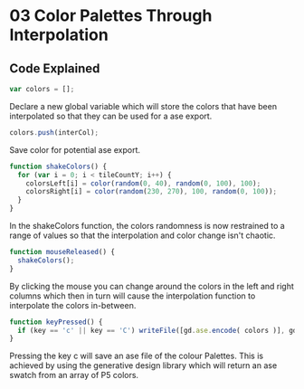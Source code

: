 # 03 Color Palettes Through Interpolation

## Code Explained

```js
var colors = [];
```
Declare a new global variable which will store the colors that have been interpolated so that they can be used for a ase export.

```js
colors.push(interCol);
```
Save color for potential ase export.

```js
function shakeColors() {
  for (var i = 0; i < tileCountY; i++) {
    colorsLeft[i] = color(random(0, 40), random(0, 100), 100);
    colorsRight[i] = color(random(230, 270), 100, random(0, 100));
  }
}
```
In the shakeColors function, the colors randomness is now restrained to a range of values so that the interpolation and color change isn't chaotic.

```js
function mouseReleased() {
  shakeColors();
}
```
By clicking the mouse you can change around the colors in the left and right columns which then in turn will cause the interpolation function to interpolate the colors in-between.

```js
function keyPressed() {
  if (key == 'c' || key == 'C') writeFile([gd.ase.encode( colors )], gd.timestamp(), 'ase');
}
```
Pressing the key c will save an ase file of the colour Palettes. This is achieved by using the generative design library which will return an ase swatch from an array of P5 colors.
